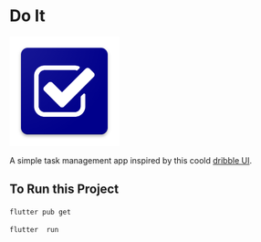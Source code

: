 # Do It

![Do it Logo](https://raw.githubusercontent.com/abdulwahabone/doit/develop/assets/images/Doit.png?raw=true)

A simple task management app inspired by this coold [dribble UI](https://dribbble.com/shots/14100356-ToDo-App-UI).

## To Run this Project

`flutter pub get`

`flutter  run`
